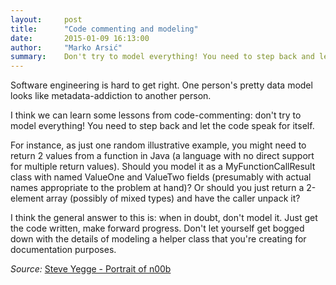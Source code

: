 ```yaml
---
layout:     post
title:      "Code commenting and modeling"
date:       2015-01-09 16:13:00
author:     "Marko Arsić"
summary:	Don't try to model everything! You need to step back and let the code speak for itself.
---
```



Software engineering is hard to get right. One person's pretty data model looks like metadata-addiction to another person.

I think we can learn some lessons from code-commenting: don't try to model everything! You need to step back and let the code speak for itself.

For instance, as just one random illustrative example, you might need to return 2 values from a function in Java (a language with no direct support for multiple return values). Should you model it as a MyFunctionCallResult class with named ValueOne and ValueTwo fields (presumably with actual names appropriate to the problem at hand)? Or should you just return a 2-element array (possibly of mixed types) and have the caller unpack it?

I think the general answer to this is: when in doubt, don't model it. Just get the code written, make forward progress. Don't let yourself get bogged down with the details of modeling a helper class that you're creating for documentation purposes.

_Source:_ [Steve Yegge - Portrait of n00b](http://steve-yegge.blogspot.com.br/2008/02/portrait-of-n00b.html)
